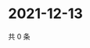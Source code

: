 # 2021-12-13

共 0 条

<!-- BEGIN WEIBO -->
<!-- 最后更新时间 Mon Dec 13 2021 13:11:00 GMT+0800 (China Standard Time) -->

<!-- END WEIBO -->
